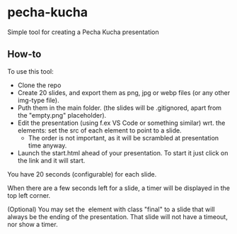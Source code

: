 # pecha-kucha

Simple tool for creating a Pecha Kucha presentation

## How-to

To use this tool:
- Clone the repo
- Create 20 slides, and export them as png, jpg or webp files (or any other img-type file).
- Puth them in the main folder. (the slides will be .gitignored, apart from the "empty.png" placeholder).
- Edit the presentation (using f.ex VS Code or something similar) wrt. the <img> elements: set the src of each element to point to a slide.
  - The order is not important, as it will be scrambled at presentation time anyway.
- Launch the start.html ahead of your presentation. To start it just click on the link and it will start.

You have 20 seconds (configurable) for each slide.

When there are a few seconds left for a slide, a timer will be displayed in the top left corner.

(Optional) You may set the <img> element with class "final" to a slide that will always be the ending of the presentation. That slide will not have a timeout, nor show a timer.